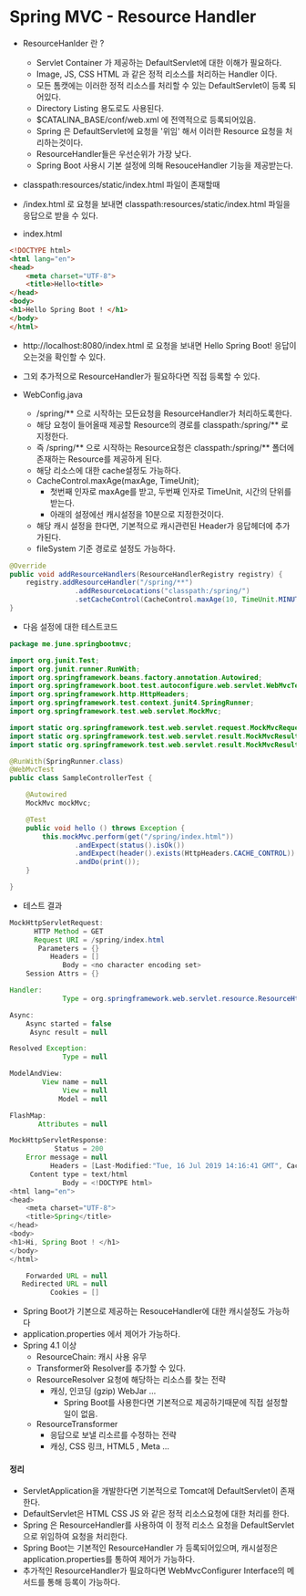 # Spring MVC - Resource Handler
- ResourceHanlder 란 ?
    - Servlet Container 가 제공하는 DefaultServlet에 대한 이해가 필요하다.
    - Image, JS, CSS HTML 과 같은 정적 리소스를 처리하는 Handler 이다.
    - 모든 톰캣에는 이러한 정적 리소스를 처리할 수 있는 DefaultServlet이 등록 되어있다.
    - Directory Listing 용도로도 사용된다.
    - $CATALINA_BASE/conf/web.xml 에 전역적으로 등록되어있음.
    - Spring 은 DefaultServlet에 요청을 '위임' 해서 이러한 Resource 요청을 처리하는것이다.
    - ResourceHandler들은 우선순위가 가장 낮다.
    - Spring Boot 사용시 기본 설정에 의해 ResouceHandler 기능을 제공받는다.

- classpath:resources/static/index.html 파일이 존재할때
- /index.html 로 요청을 보내면 classpath:resources/static/index.html 파일을 응답으로 받을 수 있다.

- index.html

```html
<!DOCTYPE html>
<html lang="en">
<head>
    <meta charset="UTF-8">
    <title>Hello<title>
</head>
<body>
<h1>Hello Spring Boot ! </h1>
</body>
</html>
```

- http://localhost:8080/index.html 로 요청을 보내면 Hello Spring Boot! 응답이 오는것을 확인할 수 있다.

- 그외 추가적으로 ResourceHandler가 필요하다면 직접 등록할 수 있다.

- WebConfig.java
    - /spring/** 으로 시작하는 모든요청을 ResourceHandler가 처리하도록한다.
    - 해당 요청이 들어올때 제공할 Resource의 경로를 classpath:/spring/** 로 지정한다.
    - 즉 /spring/** 으로 시작하는 Resource요청은 classpath:/spring/** 폴더에 존재하는 Resource를 제공하게 된다.
    - 해당 리소스에 대한 cache설정도 가능하다.
    - CacheControl.maxAge(maxAge, TimeUnit);
        - 첫번째 인자로 maxAge를 받고, 두번째 인자로 TimeUnit, 시간의 단위를 받는다.
        - 아래의 설정에선 캐시설정을 10분으로 지정한것이다.
    - 해당 캐시 설정을 한다면, 기본적으로 캐시관련된 Header가 응답헤더에 추가가된다.
    - fileSystem 기준 경로로 설정도 가능하다.
```java
@Override
public void addResourceHandlers(ResourceHandlerRegistry registry) {
    registry.addResourceHandler("/spring/**")
                .addResourceLocations("classpath:/spring/")
                .setCacheControl(CacheControl.maxAge(10, TimeUnit.MINUTES));
}
```

- 다음 설정에 대한 테스트코드

```java
package me.june.springbootmvc;

import org.junit.Test;
import org.junit.runner.RunWith;
import org.springframework.beans.factory.annotation.Autowired;
import org.springframework.boot.test.autoconfigure.web.servlet.WebMvcTest;
import org.springframework.http.HttpHeaders;
import org.springframework.test.context.junit4.SpringRunner;
import org.springframework.test.web.servlet.MockMvc;

import static org.springframework.test.web.servlet.request.MockMvcRequestBuilders.get;
import static org.springframework.test.web.servlet.result.MockMvcResultHandlers.print;
import static org.springframework.test.web.servlet.result.MockMvcResultMatchers.*;

@RunWith(SpringRunner.class)
@WebMvcTest
public class SampleControllerTest {

    @Autowired
    MockMvc mockMvc;

    @Test
    public void hello () throws Exception {
        this.mockMvc.perform(get("/spring/index.html"))
                .andExpect(status().isOk())
                .andExpect(header().exists(HttpHeaders.CACHE_CONTROL))
                .andDo(print());
    }

}
```

- 테스트 결과
```java
MockHttpServletRequest:
      HTTP Method = GET
      Request URI = /spring/index.html
       Parameters = {}
          Headers = []
             Body = <no character encoding set>
    Session Attrs = {}

Handler:
             Type = org.springframework.web.servlet.resource.ResourceHttpRequestHandler

Async:
    Async started = false
     Async result = null

Resolved Exception:
             Type = null

ModelAndView:
        View name = null
             View = null
            Model = null

FlashMap:
       Attributes = null

MockHttpServletResponse:
           Status = 200
    Error message = null
          Headers = [Last-Modified:"Tue, 16 Jul 2019 14:16:41 GMT", Cache-Control:"max-age=600", Content-Length:"152", Content-Type:"text/html", Accept-Ranges:"bytes"]
     Content type = text/html
             Body = <!DOCTYPE html>
<html lang="en">
<head>
    <meta charset="UTF-8">
    <title>Spring</title>
</head>
<body>
<h1>Hi, Spring Boot ! </h1>
</body>
</html>

    Forwarded URL = null
   Redirected URL = null
          Cookies = []
```

- Spring Boot가 기본으로 제공하는 ResouceHandler에 대한 캐시설정도 가능하다
- application.properties 에서 제어가 가능하다.
- Spring 4.1 이상
    - ResourceChain: 캐시 사용 유무
    - Transformer와 Resolver를 추가할 수 있다.
    - ResourceResolver 요청에 해당하는 리소스를 찾는 전략
        - 캐싱, 인코딩 (gzip) WebJar ...
            - Spring Boot를 사용한다면 기본적으로 제공하기때문에 직접 설정할 일이 없음. 
    - ResourceTransformer
        - 응답으로 보낼 리소르를 수정하는 전략
        - 캐싱, CSS 링크, HTML5 , Meta ... 


#### 정리
- ServletApplication을 개발한다면 기본적으로 Tomcat에 DefaultServlet이 존재한다.
- DefaultServlet은 HTML CSS JS 와 같은 정적 리소스요청에 대한 처리를 한다.
- Spring 은 ResourceHandler를 사용하여 이 정적 리소스 요청을 DefaultServlet으로 위임하여 요청을 처리한다.
- Spring Boot는 기본적인 ResourceHandler 가 등록되어있으며, 캐시설정은 application.properties를 통하여 제어가 가능하다.
- 추가적인 ResourceHandler가 필요하다면 WebMvcConfigurer Interface의 메서드를 통해 등록이 가능하다.
